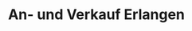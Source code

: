 ---
title: "An- und Verkauf Erlangen"
url: /erlangen/an-und-verkauf-erlangen/
shop: Gebrauchtwaren
---